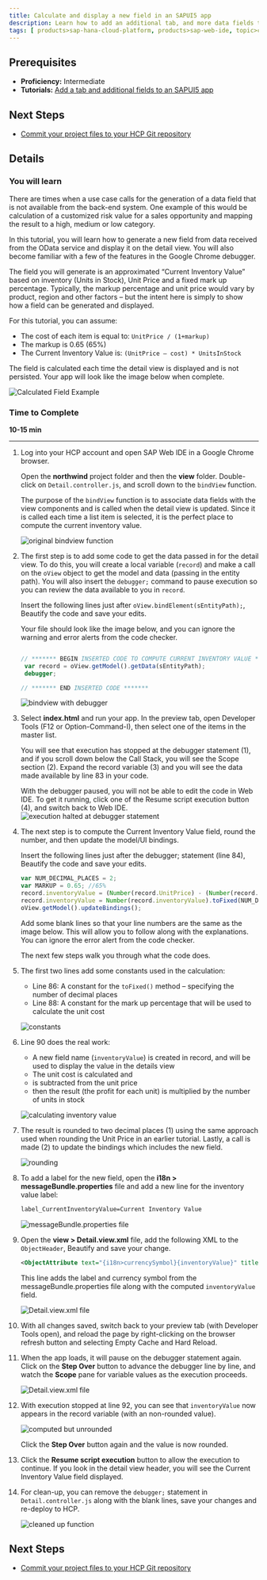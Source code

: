 ```yaml
---
title: Calculate and display a new field in an SAPUI5 app
description: Learn how to add an additional tab, and more data fields to an SAPUI5 app.
tags: [ products>sap-hana-cloud-platform, products>sap-web-ide, topic>cloud, topic>html5, topic>mobile, topic>odata, tutorial>intermediate ]
---
```


## Prerequisites
 - **Proficiency:** Intermediate
 - **Tutorials:** [Add a tab and additional fields to an SAPUI5 app](http://go.sap.com/developer/tutorials/hcp-webide-add-tab.html)

## Next Steps
 - [Commit your project files to your HCP Git repository](http://go.sap.com/developer/tutorials/hcp-webide-commit-git.html)

## Details

### You will learn
There are times when a use case calls for the generation of a data field that is not available from the back-end system. One example of this would be calculation of a customized risk value for a sales opportunity and mapping the result to a high, medium or low category.

In this tutorial, you will learn how to generate a new field from data received from the OData service and display it on the detail view. You will also become familiar with a few of the features in the Google Chrome debugger.

The field you will generate is an approximated “Current Inventory Value” based on inventory (Units in Stock), Unit Price and a fixed mark up percentage. Typically, the markup percentage and unit price would vary by product, region and other factors – but the intent here is simply to show how a field can be generated and displayed.

For this tutorial, you can assume:
 * The cost of each item is equal to: `UnitPrice / (1+markup)`
 * The markup is 0.65 (65%)
 * The Current Inventory Value is: `(UnitPrice – cost) * UnitsInStock`

The field is calculated each time the detail view is displayed and is not persisted. Your app will look like the image below when complete.

 ![Calculated Field Example](https://raw.githubusercontent.com/SAPDocuments/Tutorials/master/tutorials/hcp-webide-calculate-new-field/mob3-2_0.png)

### Time to Complete
**10-15 min**

---

1. Log into your HCP account and open SAP Web IDE in a Google Chrome browser.

    Open the **northwind** project folder and then the **view** folder. Double-click on `Detail.controller.js`, and scroll down to the `bindView` function.

    The purpose of the `bindView` function is to associate data fields with the view components and is called when the detail view is updated. Since it is called each time a list item is selected, it is the perfect place to compute the current inventory value.

    ![original bindview function](https://raw.githubusercontent.com/SAPDocuments/Tutorials/master/tutorials/hcp-webide-calculate-new-field/mob3-2_1.png)

2. The first step is to add some code to get the data passed in for the detail view. To do this, you will create a local variable (`record`) and make a call on the `oView` object to get the model and data (passing in the entity path). You will also insert the `debugger;` command to pause execution so you can review the data available to you in `record`.

    Insert the following lines just after `oView.bindElement(sEntityPath);`, Beautify the code and save your edits.

    Your file should look like the image below, and you can ignore the warning and error alerts from the code checker.

    ```javascript

    // ******* BEGIN INSERTED CODE TO COMPUTE CURRENT INVENTORY VALUE *******       
     var record = oView.getModel().getData(sEntityPath);
     debugger;

    // ******* END INSERTED CODE *******
    ```
    ![bindview with debugger](https://raw.githubusercontent.com/SAPDocuments/Tutorials/master/tutorials/hcp-webide-calculate-new-field/mob3-2_2.png)

3. Select **index.html** and run your app. In the preview tab, open Developer Tools (F12 or Option-Command-I), then select one of the items in the master list.

    You will see that execution has stopped at the debugger statement (1), and if you scroll down below the Call Stack, you will see the Scope section (2). Expand the record variable (3) and you will see the data made available by line 83 in your code.

    With the debugger paused, you will not be able to edit the code in Web IDE. To get it running, click one of the Resume script execution button (4), and switch back to Web IDE.
     ![execution halted at debugger statement](https://raw.githubusercontent.com/SAPDocuments/Tutorials/master/tutorials/hcp-webide-calculate-new-field/mob3-2_3.png)

4. The next step is to compute the Current Inventory Value field, round the number, and then update the model/UI bindings.

    Insert the following lines just after the debugger; statement (line 84), Beautify the code and save your edits.

    ```javascript
    var NUM_DECIMAL_PLACES = 2;
    var MARKUP = 0.65; //65%
    record.inventoryValue = (Number(record.UnitPrice) - (Number(record.UnitPrice) / (1+MARKUP))) * Number(record.UnitsInStock);
    record.inventoryValue = Number(record.inventoryValue).toFixed(NUM_DECIMAL_PLACES);
    oView.getModel().updateBindings();
    ```
    Add some blank lines so that your line numbers are the same as the image below. This will allow you to follow along with the explanations. You can ignore the error alert from the code checker.

    The next few steps walk you through what the code does.

5. The first two lines add some constants used in the calculation:

    * Line 86: A constant for the `toFixed()` method – specifying the number of decimal places
    * Line 88: A constant for the mark up percentage that will be used to calculate the unit cost

    ![constants](https://raw.githubusercontent.com/SAPDocuments/Tutorials/master/tutorials/hcp-webide-calculate-new-field/mob3-2_5.png)

6. Line 90 does the real work:

    - A new field name (`inventoryValue`) is created in record, and will be used to display the value in the details view
    - The unit cost is calculated and
    - is subtracted from the unit price
    - then the result (the profit for each unit) is multiplied by the number of units in stock

    ![calculating inventory value](https://raw.githubusercontent.com/SAPDocuments/Tutorials/master/tutorials/hcp-webide-calculate-new-field/mob3-2_6.png)

7. The result is rounded to two decimal places (1) using the same approach used when rounding the Unit Price in an earlier tutorial. Lastly, a call is made (2) to update the bindings which includes the new field.

     ![rounding](https://raw.githubusercontent.com/SAPDocuments/Tutorials/master/tutorials/hcp-webide-calculate-new-field/mob3-2_7.png)

8. To add a label for the new field, open the **i18n > messageBundle.properties** file and add a new line for the inventory value label:

    ```xml
    label_CurrentInventoryValue=Current Inventory Value
    ```
    ![messageBundle.properties file](https://raw.githubusercontent.com/SAPDocuments/Tutorials/master/tutorials/hcp-webide-calculate-new-field/mob3-2_8.png)

9. Open the **view > Detail.view.xml** file, add the following XML to the `ObjectHeader`, Beautify and save your change.

    ```xml
    <ObjectAttribute text="{i18n>currencySymbol}{inventoryValue}" title="{i18n>label_CurrentInventoryValue}"/>
    ```
    This line adds the label and currency symbol from the messageBundle.properties file along with the computed `inventoryValue` field.

    ![Detail.view.xml file](https://raw.githubusercontent.com/SAPDocuments/Tutorials/master/tutorials/hcp-webide-calculate-new-field/mob3-2_9.png)

10. With all changes saved, switch back to your preview tab (with Developer Tools open), and reload the page by right-clicking on the browser refresh button and selecting Empty Cache and Hard Reload.  


11. When the app loads, it will pause on the debugger statement again. Click on the **Step Over** button to advance the debugger line by line, and watch the **Scope** pane for variable values as the execution proceeds.

    ![Detail.view.xml file](https://raw.githubusercontent.com/SAPDocuments/Tutorials/master/tutorials/hcp-webide-calculate-new-field/mob3-2_11.png)

12. With execution stopped at line 92, you can see that `inventoryValue` now appears in the record variable (with an non-rounded value).

    ![computed but unrounded](https://raw.githubusercontent.com/SAPDocuments/Tutorials/master/tutorials/hcp-webide-calculate-new-field/mob3-2_12.png)

    Click the **Step Over** button again and the value is now rounded.

13. Click the **Resume script execution** button to allow the execution to continue. If you look in the detail view header, you will see the Current Inventory Value field displayed.

14. For clean-up, you can remove the `debugger;` statement in `Detail.controller.js` along with the blank lines, save your changes and re-deploy to HCP.  

    ![cleaned up function](https://raw.githubusercontent.com/SAPDocuments/Tutorials/master/tutorials/hcp-webide-calculate-new-field/mob3-2_14.png)

## Next Steps
 - [Commit your project files to your HCP Git repository](http://go.sap.com/developer/tutorials/hcp-webide-commit-git.html)
